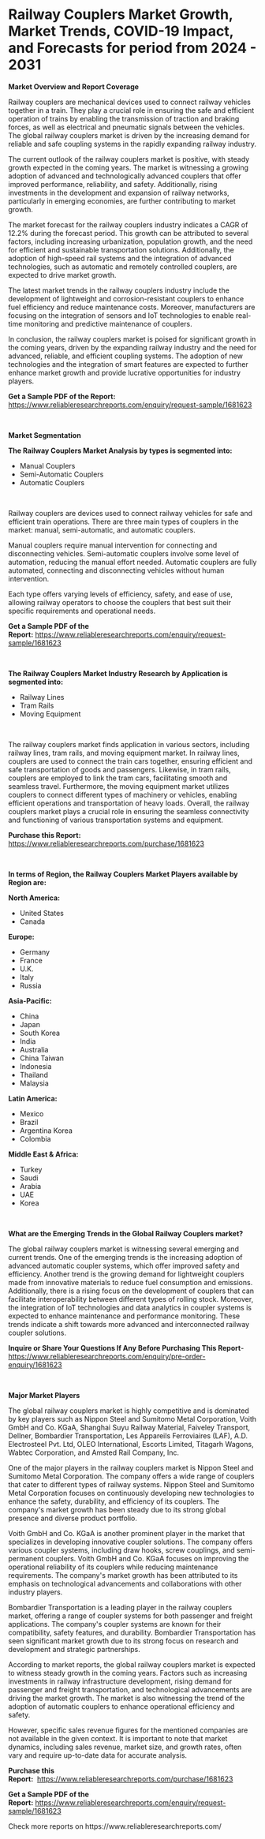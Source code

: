 <p><h1>Railway Couplers Market Growth, Market Trends, COVID-19 Impact, and Forecasts for period from 2024 - 2031</h1></p><p><strong>Market Overview and Report Coverage</strong></p>
<p><p>Railway couplers are mechanical devices used to connect railway vehicles together in a train. They play a crucial role in ensuring the safe and efficient operation of trains by enabling the transmission of traction and braking forces, as well as electrical and pneumatic signals between the vehicles. The global railway couplers market is driven by the increasing demand for reliable and safe coupling systems in the rapidly expanding railway industry.</p><p>The current outlook of the railway couplers market is positive, with steady growth expected in the coming years. The market is witnessing a growing adoption of advanced and technologically advanced couplers that offer improved performance, reliability, and safety. Additionally, rising investments in the development and expansion of railway networks, particularly in emerging economies, are further contributing to market growth.</p><p>The market forecast for the railway couplers industry indicates a CAGR of 12.2% during the forecast period. This growth can be attributed to several factors, including increasing urbanization, population growth, and the need for efficient and sustainable transportation solutions. Additionally, the adoption of high-speed rail systems and the integration of advanced technologies, such as automatic and remotely controlled couplers, are expected to drive market growth.</p><p>The latest market trends in the railway couplers industry include the development of lightweight and corrosion-resistant couplers to enhance fuel efficiency and reduce maintenance costs. Moreover, manufacturers are focusing on the integration of sensors and IoT technologies to enable real-time monitoring and predictive maintenance of couplers.</p><p>In conclusion, the railway couplers market is poised for significant growth in the coming years, driven by the expanding railway industry and the need for advanced, reliable, and efficient coupling systems. The adoption of new technologies and the integration of smart features are expected to further enhance market growth and provide lucrative opportunities for industry players.</p></p>
<p><strong>Get a Sample PDF of the Report:</strong> <a href="https://www.reliableresearchreports.com/enquiry/request-sample/1681623">https://www.reliableresearchreports.com/enquiry/request-sample/1681623</a></p>
<p>&nbsp;</p>
<p><strong>Market Segmentation</strong></p>
<p><strong>The Railway Couplers Market Analysis by types is segmented into:</strong></p>
<p><ul><li>Manual Couplers</li><li>Semi-Automatic Couplers</li><li>Automatic Couplers</li></ul></p>
<p>&nbsp;</p>
<p><p>Railway couplers are devices used to connect railway vehicles for safe and efficient train operations. There are three main types of couplers in the market: manual, semi-automatic, and automatic couplers. </p><p>Manual couplers require manual intervention for connecting and disconnecting vehicles. Semi-automatic couplers involve some level of automation, reducing the manual effort needed. Automatic couplers are fully automated, connecting and disconnecting vehicles without human intervention. </p><p>Each type offers varying levels of efficiency, safety, and ease of use, allowing railway operators to choose the couplers that best suit their specific requirements and operational needs.</p></p>
<p><strong>Get a Sample PDF of the Report:</strong>&nbsp;<a href="https://www.reliableresearchreports.com/enquiry/request-sample/1681623">https://www.reliableresearchreports.com/enquiry/request-sample/1681623</a></p>
<p>&nbsp;</p>
<p><strong>The Railway Couplers Market Industry Research by Application is segmented into:</strong></p>
<p><ul><li>Railway Lines</li><li>Tram Rails</li><li>Moving Equipment</li></ul></p>
<p>&nbsp;</p>
<p><p>The railway couplers market finds application in various sectors, including railway lines, tram rails, and moving equipment market. In railway lines, couplers are used to connect the train cars together, ensuring efficient and safe transportation of goods and passengers. Likewise, in tram rails, couplers are employed to link the tram cars, facilitating smooth and seamless travel. Furthermore, the moving equipment market utilizes couplers to connect different types of machinery or vehicles, enabling efficient operations and transportation of heavy loads. Overall, the railway couplers market plays a crucial role in ensuring the seamless connectivity and functioning of various transportation systems and equipment.</p></p>
<p><strong>Purchase this Report:</strong>&nbsp; <a href="https://www.reliableresearchreports.com/purchase/1681623">https://www.reliableresearchreports.com/purchase/1681623</a></p>
<p>&nbsp;</p>
<p><strong>In terms of Region, the Railway Couplers Market Players available by Region are:</strong></p>
<p>
    <p> <strong> North America: </strong>
        <ul>
            <li>United States</li>
            <li>Canada</li>
        </ul>
        </p> 
    <p> <strong> Europe: </strong>
        <ul>
            <li>Germany</li>
            <li>France</li>
            <li>U.K.</li>
            <li>Italy</li>
            <li>Russia</li>
        </ul>
        </p> 
    <p> <strong> Asia-Pacific: </strong>
        <ul>
            <li>China</li>
            <li>Japan</li>
            <li>South Korea</li>
            <li>India</li>
            <li>Australia</li>
            <li>China Taiwan</li>
            <li>Indonesia</li>
            <li>Thailand</li>
            <li>Malaysia</li>
        </ul>
        </p> 
    <p> <strong> Latin America: </strong>
        <ul>
            <li>Mexico</li>
            <li>Brazil</li>
            <li>Argentina Korea</li>
            <li>Colombia</li>
        </ul>
        </p> 
    <p> <strong> Middle East & Africa: </strong>
        <ul>
            <li>Turkey</li>
            <li>Saudi</li>
            <li>Arabia</li>
            <li>UAE</li>
            <li>Korea</li>
        </ul>
    </p>
    </p>
<p>&nbsp;</p>
<p><strong>What are the Emerging Trends in the Global Railway Couplers market?</strong></p>
<p><p>The global railway couplers market is witnessing several emerging and current trends. One of the emerging trends is the increasing adoption of advanced automatic coupler systems, which offer improved safety and efficiency. Another trend is the growing demand for lightweight couplers made from innovative materials to reduce fuel consumption and emissions. Additionally, there is a rising focus on the development of couplers that can facilitate interoperability between different types of rolling stock. Moreover, the integration of IoT technologies and data analytics in coupler systems is expected to enhance maintenance and performance monitoring. These trends indicate a shift towards more advanced and interconnected railway coupler solutions.</p></p>
<p><strong>Inquire or Share Your Questions If Any Before Purchasing This Report</strong>- <a href="https://www.reliableresearchreports.com/enquiry/pre-order-enquiry/1681623">https://www.reliableresearchreports.com/enquiry/pre-order-enquiry/1681623</a></p>
<p>&nbsp;</p>
<p><strong>Major Market Players</strong></p>
<p><p>The global railway couplers market is highly competitive and is dominated by key players such as Nippon Steel and Sumitomo Metal Corporation, Voith GmbH and Co. KGaA, Shanghai Suyu Railway Material, Faiveley Transport, Dellner, Bombardier Transportation, Les Appareils Ferroviaires (LAF), A.D. Electrosteel Pvt. Ltd, OLEO International, Escorts Limited, Titagarh Wagons, Wabtec Corporation, and Amsted Rail Company, Inc.</p><p>One of the major players in the railway couplers market is Nippon Steel and Sumitomo Metal Corporation. The company offers a wide range of couplers that cater to different types of railway systems. Nippon Steel and Sumitomo Metal Corporation focuses on continuously developing new technologies to enhance the safety, durability, and efficiency of its couplers. The company's market growth has been steady due to its strong global presence and diverse product portfolio.</p><p>Voith GmbH and Co. KGaA is another prominent player in the market that specializes in developing innovative coupler solutions. The company offers various coupler systems, including draw hooks, screw couplings, and semi-permanent couplers. Voith GmbH and Co. KGaA focuses on improving the operational reliability of its couplers while reducing maintenance requirements. The company's market growth has been attributed to its emphasis on technological advancements and collaborations with other industry players.</p><p>Bombardier Transportation is a leading player in the railway couplers market, offering a range of coupler systems for both passenger and freight applications. The company's coupler systems are known for their compatibility, safety features, and durability. Bombardier Transportation has seen significant market growth due to its strong focus on research and development and strategic partnerships.</p><p>According to market reports, the global railway couplers market is expected to witness steady growth in the coming years. Factors such as increasing investments in railway infrastructure development, rising demand for passenger and freight transportation, and technological advancements are driving the market growth. The market is also witnessing the trend of the adoption of automatic couplers to enhance operational efficiency and safety.</p><p>However, specific sales revenue figures for the mentioned companies are not available in the given context. It is important to note that market dynamics, including sales revenue, market size, and growth rates, often vary and require up-to-date data for accurate analysis.</p></p>
<p><strong>Purchase this Report:</strong>&nbsp;&nbsp;<a href="https://www.reliableresearchreports.com/purchase/1681623">https://www.reliableresearchreports.com/purchase/1681623</a></p>
<p></p>
<p><strong>Get a Sample PDF of the Report:</strong>&nbsp;<a href="https://www.reliableresearchreports.com/enquiry/request-sample/1681623">https://www.reliableresearchreports.com/enquiry/request-sample/1681623</a></p>
<p>Check more reports on https://www.reliableresearchreports.com/</p>